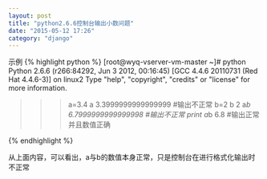 ```yaml
---
layout: post
title: "python2.6.6控制台输出小数问题"
date: "2015-05-12 17:26"
category: "django"
---
```


示例
{% highlight python %}
[root@wyq-vserver-vm-master ~]# python
Python 2.6.6 (r266:84292, Jun  3 2012, 00:16:45) 
[GCC 4.4.6 20110731 (Red Hat 4.4.6-3)] on linux2
Type "help", "copyright", "credits" or "license" for more information.
>>> a=3.4
>>> a
3.3999999999999999   #输出不正常
>>> b=2
>>> b
2
>>> a*b
6.7999999999999998   #输出不正常
>>> print a*b
6.8                  #输出正常并且数值正确
>>> 
{% endhighlight %}

从上面内容，可以看出，a与b的数值本身正常，只是控制台在进行格式化输出时不正常



